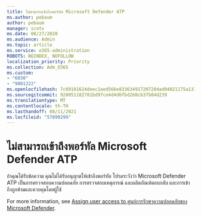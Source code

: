 ```yaml
---
title: ไม่สามารถเข้าถึงพอร์ทัล Microsoft Defender ATP
ms.author: pebaum
author: pebaum
manager: scotv
ms.date: 08/27/2020
ms.audience: Admin
ms.topic: article
ms.service: o365-administration
ROBOTS: NOINDEX, NOFOLLOW
localization_priority: Priority
ms.collection: Adm_O365
ms.custom:
- "6030"
- "9001222"
ms.openlocfilehash: 7c89101624deec1aed566e833634917207204ad04021175a131a0f14f79317f6
ms.sourcegitcommit: 920051182781bd97ce4d4d6fbd268cb37b84d239
ms.translationtype: MT
ms.contentlocale: th-TH
ms.lasthandoff: 08/11/2021
ms.locfileid: "57899299"
---
```

# <a name="unable-to-access-the-microsoft-defender-atp-portal"></a>ไม่สามารถเข้าถึงพอร์ทัล Microsoft Defender ATP

ถ้าคุณได้รับข้อความ คุณไม่ได้รับอนุญาตให้เข้าถึงพอร์ทัล โปรดระวังว่า Microsoft Defender ATP เป็นการตรวจสอบความปลอดภัย การตรวจสอบเหตุการณ์ และผลิตภัณฑ์ตอบกลับ และการเข้าถึงถูกห้ามและควบคุมโดยผู้ใช้ 

For more information, see [Assign user access to ศูนย์การรักษาความปลอดภัยของ Microsoft Defender](https://docs.microsoft.com/windows/threat-protection/windows-defender-atp/assign-portal-access-windows-defender-advanced-threat-protection).